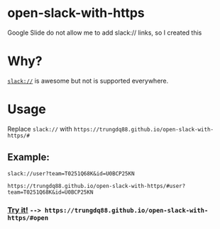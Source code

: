 # open-slack-with-https
Google Slide do not allow me to add slack:// links, so I created this

# Why?

[`slack://`](https://api.slack.com/docs/deep-linking) is awesome but not is supported everywhere.

# Usage
Replace `slack://` with `https://trungdq88.github.io/open-slack-with-https/#`

## Example: 

`slack://user?team=T0251Q68K&id=U0BCP25KN`

`https://trungdq88.github.io/open-slack-with-https/#user?team=T0251Q68K&id=U0BCP25KN`

### [Try it!](https://trungdq88.github.io/open-slack-with-https/#open) `--> https://trungdq88.github.io/open-slack-with-https/#open`
